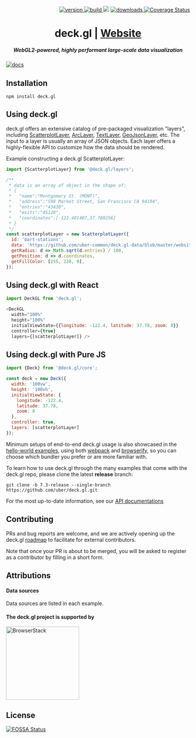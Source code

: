 <p align="right">
  <a href="https://npmjs.org/package/deck.gl">
    <img src="https://img.shields.io/npm/v/deck.gl.svg?style=flat-square" alt="version" />
  </a>
  <a href="https://travis-ci.com/uber/deck.gl">
    <img src="https://api.travis-ci.com/uber/deck.gl.svg?branch=master" alt="build" />
  </a>
<a href="https://app.fossa.io/projects/git%2Bgithub.com%2Fdoc22940%2Fdeck.gl?ref=badge_shield" alt="FOSSA Status"><img src="https://app.fossa.io/api/projects/git%2Bgithub.com%2Fdoc22940%2Fdeck.gl.svg?type=shield"/></a>
  <a href="https://npmjs.org/package/deck.gl">
    <img src="https://img.shields.io/npm/dm/deck.gl.svg?style=flat-square" alt="downloads" />
  </a>
  <a href='https://coveralls.io/github/uber/deck.gl?branch=master'>
    <img src='https://img.shields.io/coveralls/uber/deck.gl.svg?style=flat-square' alt='Coverage Status' />
  </a>
</p>

<h1 align="center">deck.gl | <a href="https://uber.github.io/deck.gl">Website</a></h1>

<h5 align="center"> WebGL2-powered, highly performant large-scale data visualization</h5>

[![docs](http://i.imgur.com/mvfvgf0.jpg)](https://uber.github.io/deck.gl)


## Installation

```
npm install deck.gl
```

## Using deck.gl

deck.gl offers an extensive catalog of pre-packaged visualization "layers", including [ScatterplotLayer](http://deck.gl/#/documentation/deckgl-api-reference/layers/scatterplot-layer), [ArcLayer](http://deck.gl/#/documentation/deckgl-api-reference/layers/arc-layer), [TextLayer](http://deck.gl/#/documentation/deckgl-api-reference/layers/text-layer), [GeoJsonLayer](http://deck.gl/#/documentation/deckgl-api-reference/layers/geojson-layer), etc. The input to a layer is usually an array of JSON objects. Each layer offers a highly-flexible API to customize how the data should be rendered.

Example constructing a deck.gl ScatterplotLayer:

```js
import {ScatterplotLayer} from '@deck.gl/layers';

/**
 * data is an array of object in the shape of:
 * {
 *   "name":"Montgomery St. (MONT)",
 *   "address":"598 Market Street, San Francisco CA 94104",
 *   "entries":"43430",
 *   "exits":"45128",
 *   "coordinates":[-122.401407,37.789256]
 * }
 */
const scatterplotLayer = new ScatterplotLayer({
  id: 'bart-stations',
  data: 'https://github.com/uber-common/deck.gl-data/blob/master/website/bart-stations.json',
  getRadius: d => Math.sqrt(d.entries) / 100,
  getPosition: d => d.coordinates,
  getFillColor: [255, 228, 0],
});
```

## Using deck.gl with React

```js
import DeckGL from 'deck.gl';

<DeckGL
  width="100%"
  height="100%"
  initialViewState={{longitude: -122.4, latitude: 37.78, zoom: 8}}
  controller={true}
  layers={[scatterplotLayer]} />
```

## Using deck.gl with Pure JS

```js
import {Deck} from '@deck.gl/core';

const deck = new Deck({
  width: '100vw',
  height: '100vh',
  initialViewState: {
    longitude: -122.4,
    latitude: 37.78,
    zoom: 8
  },
  controller: true,
  layers: [scatterplotLayer]
});
```

Minimum setups of end-to-end deck.gl usage is also showcased in the [hello-world examples](./examples/get-started), using both [webpack](https://webpack.js.org/) and [browserify](http://browserify.org/), so you can choose which bundler you prefer or are more familiar with.

To learn how to use deck.gl through the many examples that come with the deck.gl repo, please clone the latest **release** branch:

```
git clone -b 7.3-release --single-branch https://github.com/uber/deck.gl.git
```

For the most up-to-date information, see our [API documentations](http://deck.gl/#/documentation)


## Contributing

PRs and bug reports are welcome, and we are actively opening up the deck.gl [roadmap](./dev-docs) to facilitate for external contributors.

Note that once your PR is about to be merged, you will be asked to register as a contributor by filling in a short form.

## Attributions

#### Data sources

Data sources are listed in each example.


#### The deck.gl project is supported by

<a href="https://www.browserstack.com/">
 <img src="https://d98b8t1nnulk5.cloudfront.net/production/images/static/logo.svg" alt="BrowserStack" width="200" />
</a>



## License
[![FOSSA Status](https://app.fossa.io/api/projects/git%2Bgithub.com%2Fdoc22940%2Fdeck.gl.svg?type=large)](https://app.fossa.io/projects/git%2Bgithub.com%2Fdoc22940%2Fdeck.gl?ref=badge_large)